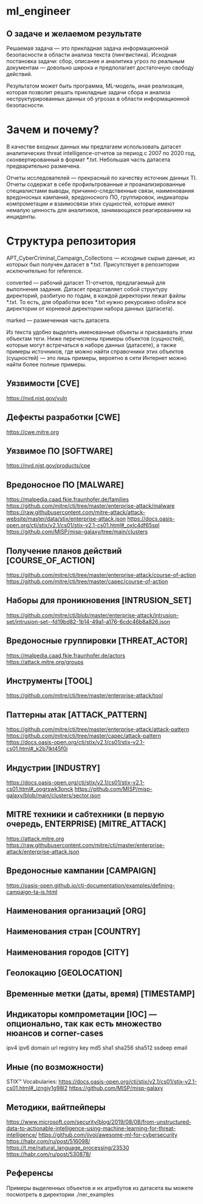 # ml_engineer
## О задаче и желаемом результате

Решаемая задача — это прикладная задача информационной безопасности в области анализа текста (лингвистика).
Исходная постановка задачи: сбор, описание и аналитика угроз по реальным документам — довольно широка и предполагает достаточную свободу действий.

Результатом может быть программа, ML-модель, иная реализация, которая позволит решать прикладные задачи сбора и анализа неструктурированных данных об угрозах в области информационной безопасности.

# Зачем и почему?
В качестве входных данных мы предлагаем использовать датасет аналитических threat intelligence-отчетов за период с 2007 по 2020 год, сконвертированный в формат *.txt. Небольшая часть датасета предварительно размечена.

Отчеты исследователей — прекрасный по качеству источник данных TI. Отчеты содержат в себе профильтрованные и проанализированные специалистами выводы, причинно-следственные связи, наименования вредоносных кампаний, вредоносного ПО, группировок, индикаторы компрометации и взаимосвязи этих сущностей, которые имеют немалую ценность для аналитиков, занимающихся реагированием на инциденты.

# Структура репозитория
APT_CyberCriminal_Campaign_Collections — исходные сырые данные, из которых был получен датасет в *.txt. Присутствует в репозитории исключительно for reference.

converted — рабочий датасет TI-отчетов, предлагаемый для выполнения задания. Датасет представляет собой структуру директорий, разбитую по годам, в каждой директории лежат файлы *.txt. То есть, для обработки всех *.txt нужно рекурсивно обойти все директории от корневой директории набора данных (датасета).

marked — размеченная часть датасета.

Из текста удобно выделять именованные объекты и присваивать этим объектам теги. Ниже перечислены примеры объектов (сущностей), которые могут встречаться в наборе данных (датасете), а также примеры источников, где можно найти справочники этих объектов (сущностей) — это лишь примеры, вероятно в сети Интернет можно найти более полные примеры.

## Уязвимости [CVE]
https://nvd.nist.gov/vuln
## Дефекты разработки [CWE]
https://cwe.mitre.org
## Уязвимое ПО [SOFTWARE]
https://nvd.nist.gov/products/cpe
## Вредоносное ПО [MALWARE]
https://malpedia.caad.fkie.fraunhofer.de/families
https://github.com/mitre/cti/tree/master/enterprise-attack/malware
https://raw.githubusercontent.com/mitre-attack/attack-website/master/data/stix/enterprise-attack.json
https://docs.oasis-open.org/cti/stix/v2.1/cs01/stix-v2.1-cs01.html#_oxlc4df65spl
https://github.com/MISP/misp-galaxy/tree/main/clusters
## Получение планов действий [COURSE_OF_ACTION]
https://github.com/mitre/cti/tree/master/enterprise-attack/course-of-action
https://github.com/mitre/cti/tree/master/capec/course-of-action
## Наборы для проникновения [INTRUSION_SET]
https://github.com/mitre/cti/blob/master/enterprise-attack/intrusion-set/intrusion-set--fd19bd82-1b14-49a1-a176-6cdc46b8a826.json
## Вредоносные группировки [THREAT_ACTOR]
https://malpedia.caad.fkie.fraunhofer.de/actors
https://attack.mitre.org/groups
## Инструменты [TOOL]
https://github.com/mitre/cti/tree/master/enterprise-attack/tool
## Паттерны атак [ATTACK_PATTERN]
https://github.com/mitre/cti/tree/master/enterprise-attack/attack-pattern
https://github.com/mitre/cti/tree/master/capec/attack-pattern
https://docs.oasis-open.org/cti/stix/v2.1/cs01/stix-v2.1-cs01.html#_k2b7lkt45f0i
## Индустрии [INDUSTRY]
https://docs.oasis-open.org/cti/stix/v2.1/cs01/stix-v2.1-cs01.html#_oogrswk3onck
https://github.com/MISP/misp-galaxy/blob/main/clusters/sector.json
## MITRE техники и сабтехники (в первую очередь, ENTERPRISE) [MITRE_ATTACK]
https://attack.mitre.org
https://raw.githubusercontent.com/mitre/cti/master/enterprise-attack/enterprise-attack.json
## Вредоносные кампании [CAMPAIGN]
https://oasis-open.github.io/cti-documentation/examples/defining-campaign-ta-is.html
## Наименования организаций [ORG]
## Наименования стран [COUNTRY]
## Наименования городов [CITY]
## Геолокацию [GEOLOCATION]
## Временные метки (даты, время) [TIMESTAMP]
## Индикаторы компрометации [IOC] — опционально, так как есть множество нюансов и corner-cases
ipv4
ipv6
domain
url
registry key
md5
sha1
sha256
sha512
ssdeep
email
## Иные (по возможности)
STIX™ Vocabularies: https://docs.oasis-open.org/cti/stix/v2.1/cs01/stix-v2.1-cs01.html#_izngjy1g98l2
https://github.com/MISP/misp-galaxy

## Методики, вайтпейперы
https://www.microsoft.com/security/blog/2019/08/08/from-unstructured-data-to-actionable-intelligence-using-machine-learning-for-threat-intelligence/
https://github.com/jivoi/awesome-ml-for-cybersecurity
https://habr.com/ru/post/516098/
https://t.me/natural_language_processing/23530
https://habr.com/ru/post/530878/
## Референсы
Примеры выделенных объектов и их атрибутов из датасета вы можете посмотреть в директории ./ner_examples

